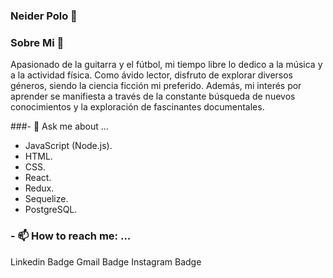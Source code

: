 ### Neider Polo 👋


### Sobre Mi 🔭

Apasionado de la guitarra y el fútbol, mi tiempo libre lo dedico a la música y a la actividad física. Como ávido lector, disfruto de explorar diversos géneros, siendo la ciencia ficción mi preferido. Además, mi interés por aprender se manifiesta a través de la constante búsqueda de nuevos conocimientos y la exploración de fascinantes documentales.
 
###- 💬 Ask me about ...

* JavaScript (Node.js).
* HTML.
* CSS.
* React.
* Redux.
* Sequelize.
* PostgreSQL.

### - 📫 How to reach me: ...

Linkedin Badge Gmail Badge Instagram Badge

   
<!--
**Neider690/Neider690** is a ✨ _special_ ✨ repository because its `README.md` (this file) appears on your GitHub profile.

Here are some ideas to get you started:

- 🔭 I’m currently working on ...
- 🌱 I’m currently learning ...
- 👯 I’m looking to collaborate on ...
- 🤔 I’m looking for help with ...
- 💬 Ask me about ...
- 📫 How to reach me: ...
- 😄 Pronouns: ...
- ⚡ Fun fact: ...
-->
